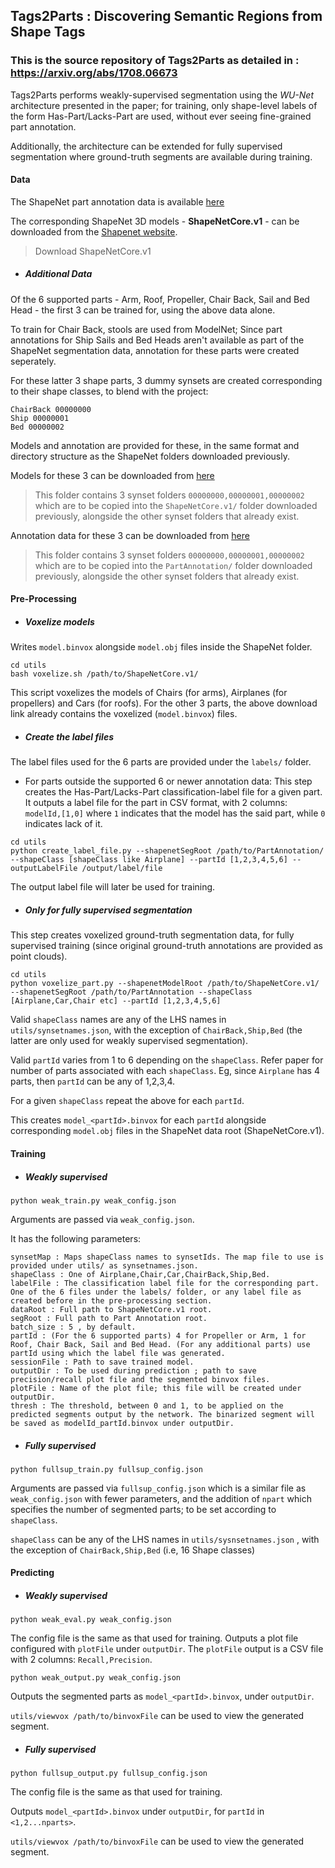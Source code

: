 ## Tags2Parts : Discovering Semantic Regions from Shape Tags
### This is the source repository of Tags2Parts as detailed in : https://arxiv.org/abs/1708.06673

Tags2Parts performs weakly-supervised segmentation using the *WU-Net* architecture presented in the paper; for training, only shape-level labels of the form Has-Part/Lacks-Part are used, without ever seeing fine-grained part annotation.

Additionally, the architecture can be extended for fully supervised segmentation where ground-truth segments are available during training.

#### Data
The ShapeNet part annotation data is available [here](https://shapenet.cs.stanford.edu/ericyi/shapenetcore_partanno_v0.zip)

The corresponding ShapeNet 3D models - **ShapeNetCore.v1** - can be downloaded from the [Shapenet website](https://www.shapenet.org/). 
>Download ShapeNetCore.v1

- ##### Additional Data
Of the 6 supported parts - Arm, Roof, Propeller, Chair Back, Sail and Bed Head - the first 3 can be trained for, using the above data alone.

To train for Chair Back, stools are used from ModelNet; Since part annotations for Ship Sails and Bed Heads aren't available as part of the ShapeNet segmentation data, annotation for these parts were created seperately. 

For these latter 3 shape parts,  3 dummy synsets are created corresponding to their shape classes, to blend with the project:

```
ChairBack 00000000
Ship 00000001
Bed 00000002
```

Models and annotation are provided for these, in the same format and directory structure as the ShapeNet folders downloaded previously.

Models for these 3 can be downloaded from [here](https://www.dropbox.com/sh/7bngjkv3ygo932g/AABrGisqFmqEY8qLfbhPiWm1a?dl=0)
>This folder contains 3 synset folders `00000000,00000001,00000002` which are to be copied into the `ShapeNetCore.v1/` folder downloaded previously, alongside the other synset folders that already exist.

Annotation data for these 3 can be downloaded from [here](https://www.dropbox.com/sh/oew0t0ndbfkxcxw/AABCFN8z6I9wAbszZy3v3hhDa?dl=0)
>This folder contains 3 synset folders `00000000,00000001,00000002` which are to be copied into the `PartAnnotation/` folder downloaded previously, alongside the other synset folders that already exist.

#### Pre-Processing
- ##### Voxelize models
Writes `model.binvox` alongside `model.obj` files inside the ShapeNet folder.

```
cd utils
bash voxelize.sh /path/to/ShapeNetCore.v1/
```

This script voxelizes the models of Chairs (for arms), Airplanes (for propellers) and Cars (for roofs). For the other 3 parts, the above download link already contains the voxelized (`model.binvox`) files.

- ##### Create the label files
The label files used for the 6 parts are provided under the `labels/` folder. 

 - For parts outside the supported 6 or newer annotation data:
 This step creates the Has-Part/Lacks-Part classification-label file for a given part. It outputs a label file for the part in CSV format, with 2 columns: `modelId,[1,0]` where `1` indicates that the model has the said part, while `0` indicates lack of it.

```
cd utils
python create_label_file.py --shapenetSegRoot /path/to/PartAnnotation/ --shapeClass [shapeClass like Airplane] --partId [1,2,3,4,5,6] --outputLabelFile /output/label/file
```

The output label file will later be used for training.

- ##### Only for fully supervised segmentation
This step creates voxelized ground-truth segmentation data, for fully supervised training (since original ground-truth annotations are provided as point clouds).

```
cd utils
python voxelize_part.py --shapenetModelRoot /path/to/ShapeNetCore.v1/ --shapenetSegRoot /path/to/PartAnnotation --shapeClass [Airplane,Car,Chair etc] --partId [1,2,3,4,5,6]
```

Valid `shapeClass` names are any of the LHS names in `utils/synsetnames.json`, with the exception of `ChairBack,Ship,Bed` (the latter are only used for weakly supervised segmentation).

Valid `partId` varies from 1 to 6 depending on the `shapeClass`. Refer paper for number of parts associated with each `shapeClass`. Eg, since `Airplane` has 4 parts, then `partId` can be any of 1,2,3,4. 

For a given `shapeClass` repeat the above for each `partId`. 

This creates `model_<partId>.binvox` for each `partId` alongside corresponding `model.obj` files in the ShapeNet data root (ShapeNetCore.v1).

#### Training
- ##### Weakly supervised

`python weak_train.py weak_config.json`

Arguments are passed via `weak_config.json`.

It has the following parameters:

```
synsetMap : Maps shapeClass names to synsetIds. The map file to use is provided under utils/ as synsetnames.json.
shapeClass : One of Airplane,Chair,Car,ChairBack,Ship,Bed.
labelFile : The classification label file for the corresponding part. One of the 6 files under the labels/ folder, or any label file as created before in the pre-processing section.
dataRoot : Full path to ShapeNetCore.v1 root.
segRoot : Full path to Part Annotation root.
batch_size : 5 , by default.
partId : (For the 6 supported parts) 4 for Propeller or Arm, 1 for Roof, Chair Back, Sail and Bed Head. (For any additional parts) use partId using which the label file was generated.
sessionFile : Path to save trained model.
outputDir : To be used during prediction ; path to save precision/recall plot file and the segmented binvox files.
plotFile : Name of the plot file; this file will be created under outputDir.
thresh : The threshold, between 0 and 1, to be applied on the predicted segments output by the network. The binarized segment will be saved as modelId_partId.binvox under outputDir.
```

- ##### Fully supervised

`python fullsup_train.py fullsup_config.json`

Arguments are passed via `fullsup_config.json` which is a similar file as `weak_config.json` with fewer parameters, and the addition of `npart` which specifies the number of segmented parts; to be set according to `shapeClass`. 

`shapeClass` can be any of the LHS names in `utils/sysnsetnames.json` , with the exception of `ChairBack,Ship,Bed` (i.e, 16 Shape classes)

#### Predicting
- ##### Weakly supervised

`python weak_eval.py weak_config.json`

The config file is the same as that used for training. Outputs a plot file configured with `plotFile` under `outputDir`. The `plotFile` output is a CSV file with 2 columns: `Recall,Precision`.

`python weak_output.py weak_config.json`

Outputs the segmented parts as `model_<partId>.binvox`, under `outputDir`. 

`utils/viewvox /path/to/binvoxFile` can be used to view the generated segment.

- ##### Fully supervised

`python fullsup_output.py fullsup_config.json`

The config file is the same as that used for training. 

Outputs `model_<partId>.binvox` under `outputDir`, for `partId` in `<1,2...nparts>`.

`utils/viewvox /path/to/binvoxFile` can be used to view the generated segment.
